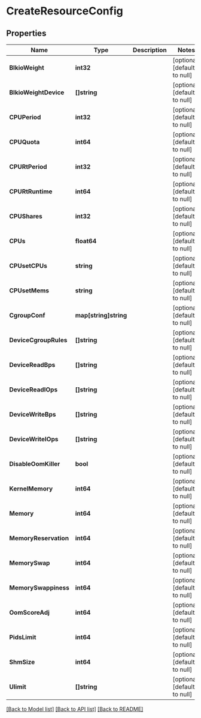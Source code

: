 # CreateResourceConfig

## Properties
Name | Type | Description | Notes
------------ | ------------- | ------------- | -------------
**BlkioWeight** | **int32** |  | [optional] [default to null]
**BlkioWeightDevice** | **[]string** |  | [optional] [default to null]
**CPUPeriod** | **int32** |  | [optional] [default to null]
**CPUQuota** | **int64** |  | [optional] [default to null]
**CPURtPeriod** | **int32** |  | [optional] [default to null]
**CPURtRuntime** | **int64** |  | [optional] [default to null]
**CPUShares** | **int32** |  | [optional] [default to null]
**CPUs** | **float64** |  | [optional] [default to null]
**CPUsetCPUs** | **string** |  | [optional] [default to null]
**CPUsetMems** | **string** |  | [optional] [default to null]
**CgroupConf** | **map[string]string** |  | [optional] [default to null]
**DeviceCgroupRules** | **[]string** |  | [optional] [default to null]
**DeviceReadBps** | **[]string** |  | [optional] [default to null]
**DeviceReadIOps** | **[]string** |  | [optional] [default to null]
**DeviceWriteBps** | **[]string** |  | [optional] [default to null]
**DeviceWriteIOps** | **[]string** |  | [optional] [default to null]
**DisableOomKiller** | **bool** |  | [optional] [default to null]
**KernelMemory** | **int64** |  | [optional] [default to null]
**Memory** | **int64** |  | [optional] [default to null]
**MemoryReservation** | **int64** |  | [optional] [default to null]
**MemorySwap** | **int64** |  | [optional] [default to null]
**MemorySwappiness** | **int64** |  | [optional] [default to null]
**OomScoreAdj** | **int64** |  | [optional] [default to null]
**PidsLimit** | **int64** |  | [optional] [default to null]
**ShmSize** | **int64** |  | [optional] [default to null]
**Ulimit** | **[]string** |  | [optional] [default to null]

[[Back to Model list]](../README.md#documentation-for-models) [[Back to API list]](../README.md#documentation-for-api-endpoints) [[Back to README]](../README.md)

